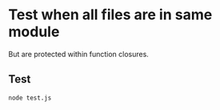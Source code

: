 # Test when all files are in same module

But are protected within function closures.

## Test
```
node test.js
```
